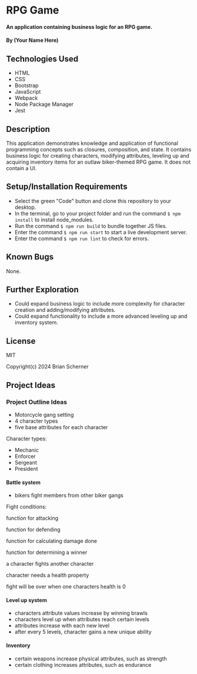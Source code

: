# RPG Game

#### An application containing business logic for an RPG game.

#### By (Your Name Here)

## Technologies Used

* HTML
* CSS
* Bootstrap
* JavaScript
* Webpack
* Node Package Manager
* Jest

## Description

This application demonstrates knowledge and application of functional programming concepts such as closures, composition, and state. It contains business logic for creating characters, modifying attributes, leveling up and acquiring inventory items for an outlaw biker-themed RPG game. It does not contain a UI.

## Setup/Installation Requirements

* Select the green "Code" button and clone this repository to your desktop.
* In the terminal, go to your project folder and run the command `$ npm install` to install node_modules.
* Run the command `$ npm run build` to bundle together JS files.
* Enter the command `$ npm run start` to start a live development server.
* Enter the command `$ npm run lint` to check for errors.

## Known Bugs

None.

## Further Exploration

* Could expand business logic to include more complexity for character creation and adding/modifying attributes.
* Could expand functionality to include a more advanced leveling up and inventory system.

## License

MIT

Copyright(c) 2024 Brian Scherner

## Project Ideas

### Project Outline Ideas

* Motorcycle gang setting
* 4 character types
* five base attributes for each character

Character types:

* Mechanic
* Enforcer
* Sergeant
* President

#### Battle system

* bikers fight members from other biker gangs

Fight conditions:

function for attacking

function for defending

function for calculating damage done

function for determining a winner

a character fights another character

character needs a health property

fight will be over when one characters health is 0

#### Level up system

* characters attribute values increase by winning brawls
* characters level up when attributes reach certain levels
* attributes increase with each new level
* after every 5 levels, character gains a new unique ability

#### Inventory

* certain weapons increase physical attributes, such as strength
* certain clothing increases attributes, such as endurance